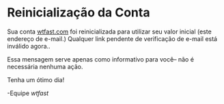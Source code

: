﻿# Reinicialização da Conta
Sua conta [wtfast.com](https://wtfast.com) foi reinicializada para utilizar seu valor inicial (este endereço de e-mail.) Qualquer link pendente  de verificação de e-mail está inválido agora..


Essa mensagem serve apenas como informativo para você– não é necessária nenhuma ação.


Tenha um ótimo dia!


-Equipe *wtfast*